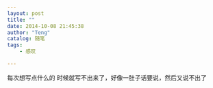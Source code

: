 ```yaml
---
layout: post
title: ""
date: 2014-10-08 21:45:38
author: "Teng"
catalog: 随笔
tags: 
    - 感叹

---
```

每次想写点什么的 时候就写不出来了，好像一肚子话要说，然后又说不出了